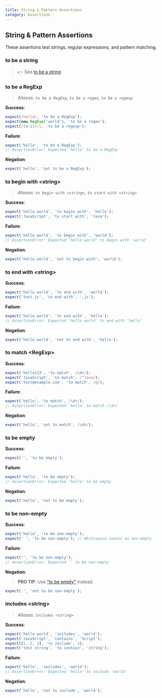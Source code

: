 ```yaml
---
title: String & Pattern Assertions
category: Assertions
---
```


## String & Pattern Assertions

These assertions test strings, regular expressions, and pattern matching.

### to be a string

> 👉 See [to be a string](primitives.md#to-be-a-string)

### to be a RegExp

> _Aliases: `to be a RegExp`, `to be a regex`, `to be a regexp`_

**Success**:

```js
expect(/hello/, 'to be a RegExp');
expect(new RegExp('world'), 'to be a regex');
expect(/[a-z]+/i, 'to be a regexp');
```

**Failure**:

```js
expect('hello', 'to be a RegExp');
// AssertionError: Expected 'hello' to be a RegExp
```

**Negation**:

```js
expect('hello', 'not to be a RegExp');
```

### to begin with &lt;string&gt;

> _Aliases: `to begin with <string>`, `to start with <string>`_

**Success**:

```js
expect('hello world', 'to begin with', 'hello');
expect('JavaScript', 'to start with', 'Java');
```

**Failure**:

```js
expect('hello world', 'to begin with', 'world');
// AssertionError: Expected 'hello world' to begin with 'world'
```

**Negation**:

```js
expect('hello world', 'not to begin with', 'world');
```

### to end with &lt;string&gt;

**Success**:

```js
expect('hello world', 'to end with', 'world');
expect('test.js', 'to end with', '.js');
```

**Failure**:

```js
expect('hello world', 'to end with', 'hello');
// AssertionError: Expected 'hello world' to end with 'hello'
```

**Negation**:

```js
expect('hello world', 'not to end with', 'hello');
```

### to match &lt;RegExp&gt;

**Success**:

```js
expect('hello123', 'to match', /\d+/);
expect('JavaScript', 'to match', /^Java/);
expect('test@example.com', 'to match', /@/);
```

**Failure**:

```js
expect('hello', 'to match', /\d+/);
// AssertionError: Expected 'hello' to match /\d+/
```

**Negation**:

```js
expect('hello', 'not to match', /\d+/);
```

### to be empty

**Success**:

```js
expect('', 'to be empty');
```

**Failure**:

```js
expect('hello', 'to be empty');
// AssertionError: Expected 'hello' to be empty
```

**Negation**:

```js
expect('hello', 'not to be empty');
```

### to be non-empty

**Success**:

```js
expect('hello', 'to be non-empty');
expect(' ', 'to be non-empty'); // Whitespace counts as non-empty
```

**Failure**:

```js
expect('', 'to be non-empty');
// AssertionError: Expected '' to be non-empty
```

**Negation**:

> **PRO TIP**: Use ["to be empty"](#to-be-empty) instead.

```js
expect('', 'not to be non-empty');
```

### includes &lt;string&gt;

> _Aliases: `includes <string>`_

**Success**:

```js
expect('hello world', 'includes', 'world');
expect('JavaScript', 'contains', 'Script');
expect([1, 2, 3], 'to include', 2);
expect('test string', 'to contain', 'string');
```

**Failure**:

```js
expect('hello', 'includes', 'world');
// AssertionError: Expected 'hello' to include 'world'
```

**Negation**:

```js
expect('hello', 'not to include', 'world');
```
